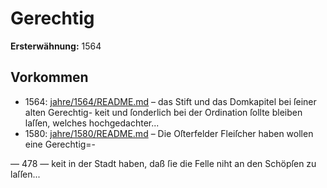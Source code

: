 # Gerechtig

**Ersterwähnung:** 1564

## Vorkommen
- 1564: [jahre/1564/README.md](../jahre/1564/README.md) – das Stift und das Domkapitel bei ſeiner alten Gerechtig-
keit und ſonderlich bei der Ordination ſollte bleiben laſſen,
welches hochgedachter...
- 1580: [jahre/1580/README.md](../jahre/1580/README.md) – Die Oſterfelder Fleiſcher haben wollen eine Gerechtig=-


— 478 —
keit in der Stadt haben, daß ſie die Felle niht an den
Schöpſen zu laſſen...
